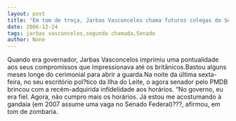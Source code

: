 ```yaml
---
layout: post
title: "Em tom de troça, Jarbas Vasconcelos chama futuros colegas do Senado de vadios, ao brincar com horários"
date: 2006-12-24
tags: jarbas vasconcelos,segunda chamada,Senado
author: None
---
```

Quando era governador, Jarbas Vasconcelos imprimiu uma pontualidade aos seus compromissos que impressionava até os britânicos.Bastou alguns meses longe do cerimonial para abrir a guarda.Na noite da última sexta-feira, no seu escritório pol?tico da Ilha do Leite, o agora senador pelo PMDB brincou com a recém-adquirida infidelidade aos horários.
“No governo, eu era fiel. Agora, não cumpro mais os horários. Já estou me acostumando à gandaia (em 2007 assume uma vaga no Senado Federal)???, afirmou, em tom de zombaria. 
